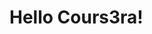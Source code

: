 <!DOCTYPE html>
<html>
<head>
	<title> Hello Coursera!</title>
</head>
<body>
<h1> Hello Cours3ra!</h1>
</body>
</html>
